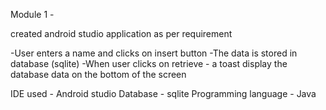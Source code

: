 
Module 1 -

created android studio application as per requirement

-User enters a name and clicks on insert button
-The data is stored in database (sqlite)
-When user clicks on retrieve - a toast display the database data on the bottom of the screen

IDE used - Android studio
Database - sqlite
Programming language - Java
